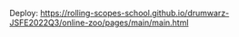 Deploy: https://rolling-scopes-school.github.io/drumwarz-JSFE2022Q3/online-zoo/pages/main/main.html
